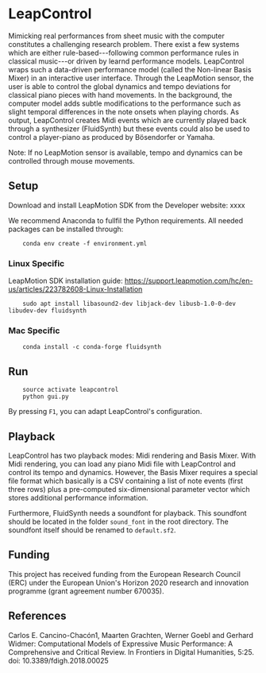 # LeapControl

Mimicking real performances from sheet music with the computer constitutes a
challenging research problem. There exist a few systems which are either
rule-based---following common performance rules in classical music---or
driven by learnd performance models.
LeapControl wraps such a data-driven performance model
(called the Non-linear Basis Mixer) in an interactive user interface.
Through the LeapMotion sensor, the user is able to control
the global dynamics and tempo deviations for classical piano pieces
with hand movements.
In the background, the computer model adds subtle modifications to the
performance such as slight temporal differences in the note onsets
when playing chords.
As output, LeapControl creates Midi events which are currently played back
through a synthesizer (FluidSynth) but these events could also be used
to control a player-piano as produced by Bösendorfer or Yamaha.

Note: If no LeapMotion sensor is available, tempo and dynamics can be controlled
through mouse movements.

## Setup

Download and install LeapMotion SDK from the Developer website: xxxx

We recommend Anaconda to fullfil the Python requirements.
All needed packages can be installed through:

```
    conda env create -f environment.yml
```

### Linux Specific

LeapMotion SDK installation guide: https://support.leapmotion.com/hc/en-us/articles/223782608-Linux-Installation

```
    sudo apt install libasound2-dev libjack-dev libusb-1.0-0-dev libudev-dev fluidsynth
```

### Mac Specific

```
    conda install -c conda-forge fluidsynth
```

## Run

```
    source activate leapcontrol
    python gui.py
```

By pressing `F1`, you can adapt LeapControl's configuration.

## Playback

LeapControl has two playback modes: Midi rendering and Basis Mixer.
With Midi rendering, you can load any piano Midi file with LeapControl and
control its tempo and dynamics.
However, the Basis Mixer requires a special file format which basically is a CSV
containing a list of note events (first three rows) plus a pre-computed
six-dimensional parameter vector which stores additional performance
information.

Furthermore, FluidSynth needs a soundfont for playback. This soundfont should
be located in the folder `sound_font` in the root directory. The soundfont
itself should be renamed to `default.sf2`.

## Funding

This project has received funding from the European Research Council (ERC) under the European Union's Horizon 2020 research and innovation programme (grant agreement number 670035).

## References

Carlos E. Cancino-Chacón1, Maarten Grachten, Werner Goebl and Gerhard Widmer:
Computational Models of Expressive Music Performance: A Comprehensive and Critical Review. In Frontiers in Digital Humanities, 5:25. doi: 10.3389/fdigh.2018.00025

